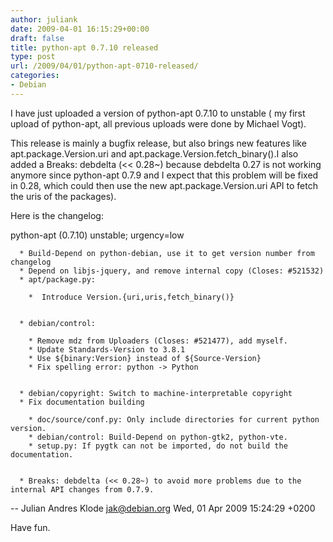 ```yaml
---
author: juliank
date: 2009-04-01 16:15:29+00:00
draft: false
title: python-apt 0.7.10 released
type: post
url: /2009/04/01/python-apt-0710-released/
categories:
- Debian
---
```


I have just uploaded a version of python-apt 0.7.10 to unstable ( my first upload of python-apt, all previous uploads were done by Michael Vogt).

This release is mainly a bugfix release, but also brings new features like apt.package.Version.uri and apt.package.Version.fetch_binary().I also added a Breaks: debdelta (<< 0.28~) because debdelta 0.27 is not working anymore since python-apt 0.7.9 and I expect that this problem will be fixed in 0.28, which could then use the new apt.package.Version.uri API to fetch the uris of the packages).

Here is the changelog:

python-apt (0.7.10) unstable; urgency=low



	  * Build-Depend on python-debian, use it to get version number from changelog
	  * Depend on libjs-jquery, and remove internal copy (Closes: #521532)
	  * apt/package.py:

	    *  Introduce Version.{uri,uris,fetch_binary()}


	  * debian/control:

	    * Remove mdz from Uploaders (Closes: #521477), add myself.
	    * Update Standards-Version to 3.8.1
	    * Use ${binary:Version} instead of ${Source-Version}
	    * Fix spelling error: python -> Python


	  * debian/copyright: Switch to machine-interpretable copyright
	  * Fix documentation building

	    * doc/source/conf.py: Only include directories for current python version.
	    * debian/control: Build-Depend on python-gtk2, python-vte.
	    * setup.py: If pygtk can not be imported, do not build the documentation.


	  * Breaks: debdelta (<< 0.28~) to avoid more problems due to the internal API changes from 0.7.9.


-- Julian Andres Klode <jak@debian.org>  Wed, 01 Apr 2009 15:24:29 +0200


Have fun.

